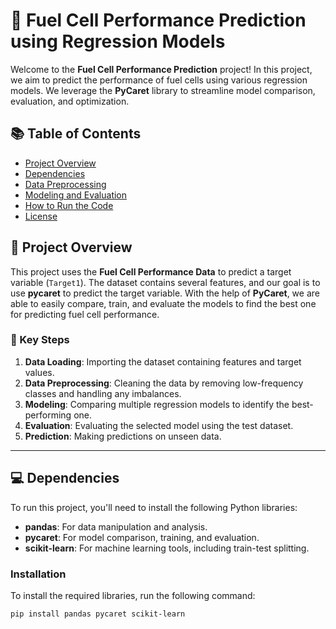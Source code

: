 # 🚗 Fuel Cell Performance Prediction using Regression Models

Welcome to the **Fuel Cell Performance Prediction** project! In this project, we aim to predict the performance of fuel cells using various regression models. We leverage the **PyCaret** library to streamline model comparison, evaluation, and optimization.

## 📚 Table of Contents

- [Project Overview](#project-overview)
- [Dependencies](#dependencies)
- [Data Preprocessing](#data-preprocessing)
- [Modeling and Evaluation](#modeling-and-evaluation)
- [How to Run the Code](#how-to-run-the-code)
- [License](#license)

## 🚀 Project Overview

This project uses the **Fuel Cell Performance Data** to predict a target variable (`Target1`). The dataset contains several features, and our goal is to use **pycaret** to predict the target variable. With the help of **PyCaret**, we are able to easily compare, train, and evaluate the models to find the best one for predicting fuel cell performance.

### 🔑 Key Steps

1. **Data Loading**: Importing the dataset containing features and target values.
2. **Data Preprocessing**: Cleaning the data by removing low-frequency classes and handling any imbalances.
3. **Modeling**: Comparing multiple regression models to identify the best-performing one.
4. **Evaluation**: Evaluating the selected model using the test dataset.
5. **Prediction**: Making predictions on unseen data.

---

## 💻 Dependencies

To run this project, you'll need to install the following Python libraries:

- **pandas**: For data manipulation and analysis.
- **pycaret**: For model comparison, training, and evaluation.
- **scikit-learn**: For machine learning tools, including train-test splitting.

### Installation

To install the required libraries, run the following command:

```bash
pip install pandas pycaret scikit-learn
